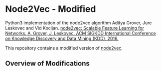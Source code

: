 # Node2Vec - Modified

Python3 implementation of the node2vec algorithm Aditya Grover, Jure Leskovec and Vid Kocijan.
[node2vec: Scalable Feature Learning for Networks. A. Grover, J. Leskovec. ACM SIGKDD International Conference on Knowledge Discovery and Data Mining (KDD), 2016.](https://snap.stanford.edu/node2vec/)

This repository contains a modified version of [node2vec](https://github.com/eliorc/node2vec).

## Overview of Modifications

